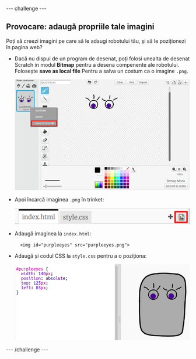 \--- challenge \---

## Provocare: adaugă propriile tale imagini

Poți să creezi imagini pe care să le adaugi robotului tău, și să le poziționezi în pagina web?

+ Dacă nu dispui de un program de desenat, poți folosi unealta de desenat Scratch in modul **Bitmap** pentru a desena compenente ale robotului. Folosește **save as local file** Pentru a salva un costum ca o imagine `.png`.
    
    ![captură de ecran](images/robot-scratch-paint.png)

+ Apoi încarcă imaginea `.png` în trinket:
    
    ![captură de ecran](images/robot-image-add.png)

+ Adaugă imaginea la `index.html`:
    
        <img id="purpleeyes" src="purpleeyes.png">
        

+ Adaugă și codul CSS la `style.css` pentru a o poziționa:
    
    ![captură de ecran](images/robot-use-purple-eyes.png)

\--- /challenge \---